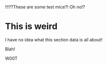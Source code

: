 !!!??These are some test mice?! Oh no!?

# This is weird

I have no idea what this section data is all about!

Blah!

W00T
